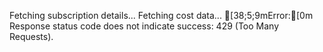 Fetching subscription details...
Fetching cost data...
[38;5;9mError:[0m Response status code does not indicate success: 429 (Too Many Requests).
